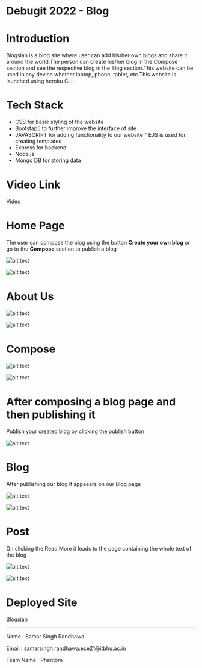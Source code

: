# Debugit 2022 - Blog

# Introduction

Blogsian is a blog site where user can add his/her own blogs and share it around the world.The person can create his/her blog in the Compose section and see the respective blog in the Blog section.This website can be used in any device whether laptop, phone, tablet, etc.This website is launched using heroku CLI.

# Tech Stack

* CSS for basic styling of the website
* Bootstap5 to further improve the interface of site
* JAVASCRIPT for adding functionality to our website
" EJS is used for creating templates 
* Express for backend
* Node.js
* Mongo DB for storing data

# Video Link
[Video](https://drive.google.com/file/d/1_XCmg6iNe1pWC9J0OVaOrMVi84pI71Pf/view?usp=sharing)

# Home Page

The user can compose the blog using the button **Create your own blog** or go to the **Compose** section to publish a blog

![alt text](https://github.com/Samar1110/Hackalog_Blog_Site/blob/master/readmeimg/1.png?raw=true)

![alt text](https://github.com/Samar1110/Hackalog_Blog_Site/blob/master/readmeimg/2.png?raw=true)

# About Us

![alt text](https://github.com/Samar1110/Hackalog_Blog_Site/blob/master/readmeimg/3.png?raw=true)

![alt text](https://github.com/Samar1110/Hackalog_Blog_Site/blob/master/readmeimg/4.png?raw=true)

# Compose

![alt text](https://github.com/Samar1110/Hackalog_Blog_Site/blob/master/readmeimg/5.png?raw=true)

![alt text](https://github.com/Samar1110/Hackalog_Blog_Site/blob/master/readmeimg/6.png?raw=true)

# After composing a blog page and then publishing it
Publish your created blog by clicking the publish button

![alt text](https://github.com/Samar1110/Hackalog_Blog_Site/blob/master/readmeimg/7.png?raw=true)

# Blog

After publishing our blog it appaears on our Blog page

![alt text](https://github.com/Samar1110/Hackalog_Blog_Site/blob/master/readmeimg/8.png?raw=true)

![alt text](https://github.com/Samar1110/Hackalog_Blog_Site/blob/master/readmeimg/9.png?raw=true)

# Post

On clicking the Read More it leads to the page containing the whole text of the blog 

![alt text](https://github.com/Samar1110/Hackalog_Blog_Site/blob/master/readmeimg/10.png?raw=true)

![alt text](https://github.com/Samar1110/Hackalog_Blog_Site/blob/master/readmeimg/11.png?raw=true)

# Deployed Site
 
 [Blogsian](https://protected-river-94340.herokuapp.com/)
 
- - - -

Name : Samar Singh Randhawa

Email : samarsingh.randhawa.ece21@itbhu.ac.in

Team Name : Phantom
